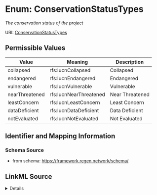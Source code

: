 # Enum: ConservationStatusTypes




_The conservation status of the project_



URI: [ConservationStatusTypes](ConservationStatusTypes.md)

## Permissible Values

| Value | Meaning | Description |
| --- | --- | --- |
| collapsed | rfs:IucnCollapsed | Collapsed |
| endangered | rfs:IucnEndangered | Endangered |
| vulnerable | rfs:IucnVulnerable | Vulnerable |
| nearThreatened | rfs:IucnNearThreatened | Near Threatened |
| leastConcern | rfs:IucnLeastConcern | Least Concern |
| dataDeficient | rfs:IucnDataDeficient | Data Deficient |
| notEvaluated | rfs:IucnNotEvaluated | Not Evaluated |









## Identifier and Mapping Information







### Schema Source


* from schema: https://framework.regen.network/schema/






## LinkML Source

<details>
```yaml
name: ConservationStatusTypes
description: The conservation status of the project
from_schema: https://framework.regen.network/schema/
rank: 1000
permissible_values:
  collapsed:
    text: collapsed
    description: Collapsed
    meaning: rfs:IucnCollapsed
  endangered:
    text: endangered
    description: Endangered
    meaning: rfs:IucnEndangered
  vulnerable:
    text: vulnerable
    description: Vulnerable
    meaning: rfs:IucnVulnerable
  nearThreatened:
    text: nearThreatened
    description: Near Threatened
    meaning: rfs:IucnNearThreatened
  leastConcern:
    text: leastConcern
    description: Least Concern
    meaning: rfs:IucnLeastConcern
  dataDeficient:
    text: dataDeficient
    description: Data Deficient
    meaning: rfs:IucnDataDeficient
  notEvaluated:
    text: notEvaluated
    description: Not Evaluated
    meaning: rfs:IucnNotEvaluated

```
</details>
